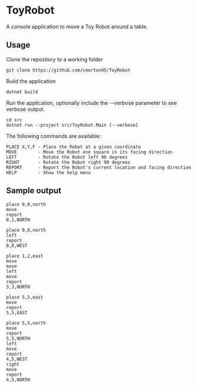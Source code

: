 # ToyRobot
A console application to move a Toy Robot around a table.

## Usage
Clone the repository to a working folder  
```
git clone https://github.com/cmorton95/ToyRobot  
```
Build the application
```
dotnet build
```
Run the application, optionally include the --verbose parameter to see verbose output.  
```
cd src
dotnet run --project src/ToyRobot.Main [--verbose]  
```

The following commands are available:
```
PLACE X,Y,F - Place the Robot at a given coordinate  
MOVE        - Move the Robot one square in its facing direction  
LEFT        - Rotate the Robot left 90 degrees  
RIGHT       - Rotate the Robot right 90 degrees  
REPORT      - Report the Robot's current location and facing direction  
HELP        - Show the help menu  
```

## Sample output
```
place 0,0,north
move
report
0,1,NORTH
```
```
place 0,0,north
left
report
0,0,WEST
```
```
place 1,2,east
move
move
left
move
report
3,3,NORTH
```
```
place 5,5,east
move
report
5,5,EAST
```
```
place 5,5,north
move
report
5,5,NORTH
left
move
report
4,5,WEST
right
move
report
4,5,NORTH
```